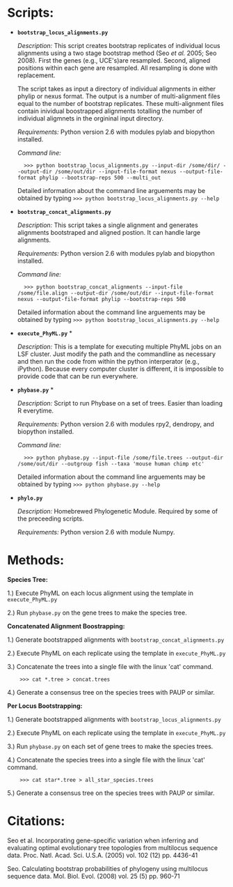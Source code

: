 Scripts:
========

* **`bootstrap_locus_alignments.py`**

    *Description:* This script creates bootstrap replicates of individual locus alignments using a two stage bootstrap method (Seo *et al.* 2005; Seo 2008). First the genes (e.g., UCE's)are resampled.  Second, aligned positions within each gene are resampled. All resampling is done with replacement.
    
    The script takes as input a directory of individual alignments in either phylip or nexus format.  The output is a number of multi-alignment files equal to the number of bootstrap replicates.  These multi-alignment files contain inividual boostrapped alignments totalling the number of individual aligmnets in the orgininal input directory.
    
    *Requirements:* Python version 2.6 with modules pylab and biopython installed. 
    
    *Command line:* 
    
        >>> python bootstrap_locus_alignments.py --input-dir /some/dir/ --output-dir /some/out/dir --input-file-format nexus --output-file-format phylip --bootstrap-reps 500 --multi_out
        
    Detailed information about the command line arguements may be obtained by typing `>>> python bootstrap_locus_alignments.py --help`

* **`bootstrap_concat_alignments.py`**

    *Description:* This script takes a single alignment and generates alignments bootstraped and aligned postion. It can handle large alignments.
    
    *Requirements:* Python version 2.6 with modules pylab and biopython installed. 
    
    *Command line:*
    
        >>> python bootstrap_concat_alignments --input-file /some/file.align --output-dir /some/out/dir --input-file-format nexus --output-file-format phylip --bootstrap-reps 500
    
    Detailed information about the command line arguements may be obtained by typing `>>> python bootstrap_locus_alignments.py --help`

* **`execute_PhyML.py`** *

    *Description:* This is a template for executing multiple PhyML jobs on an LSF cluster.  Just modify the path and the commandline as necessary and then run the code from within the python interperator (e.g., iPython).  Because every computer cluster is different, it is impossible to provide code that can be run everywhere.
    
* **`phybase.py`** *

    *Description:* Script to run Phybase on a set of trees. Easier than loading R everytime.
    
    *Requirements:* Python version 2.6 with modules rpy2, dendropy, and biopython installed. 

    *Command line:*
    
        >>> python phybase.py --input-file /some/file.trees --output-dir /some/out/dir --outgroup fish --taxa 'mouse human chimp etc'

    Detailed information about the command line arguements may be obtained by typing `>>> python phybase.py --help`


* **`phylo.py`**

    *Description:* Homebrewed Phylogenetic Module. Required by some of the preceeding scripts.
    
    *Requirements:* Python version 2.6 with module Numpy.

Methods:
=======

**Species Tree:**

1.) Execute PhyML on each locus alignment using the template in `execute_PhyML.py`

2.) Run `phybase.py` on the gene trees to make the species tree.


**Concatenated Alignment Boostrapping:**

1.) Generate bootstrapped alignments with `bootstrap_concat_alignments.py`

2.) Execute PhyML on each replicate using the template in `execute_PhyML.py`

3.) Concatenate the trees into a single file with the linux 'cat' command. 

        >>> cat *.tree > concat.trees

4.) Generate a consensus tree on the species trees with PAUP or similar.


**Per Locus Bootstrapping:**

1.) Generate bootstrapped alignments with `bootstrap_locus_alignments.py`

2.) Execute PhyML on each replicate using the template in `execute_PhyML.py`

3.) Run `phybase.py` on each set of gene trees to make the species trees.

4.) Concatenate the species trees into a single file with the linux 'cat' command. 

        >>> cat star*.tree > all_star_species.trees

5.) Generate a consensus tree on the species trees with PAUP or similar. 


Citations:
==========

Seo et al. Incorporating gene-specific variation when inferring and evaluating optimal evolutionary tree topologies from multilocus sequence data. Proc. Natl. Acad. Sci. U.S.A. (2005) vol. 102 (12) pp. 4436-41
    
Seo. Calculating bootstrap probabilities of phylogeny using multilocus sequence data. Mol. Biol. Evol. (2008) vol. 25 (5) pp. 960-71
    
